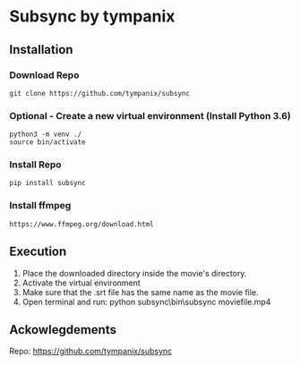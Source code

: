 # Subsync by tympanix

## Installation
    
### Download Repo
    git clone https://github.com/tympanix/subsync
    
### Optional - Create a new virtual environment (Install Python 3.6)
    python3 -m venv ./
    source bin/activate
    
### Install Repo
    pip install subsync

### Install ffmpeg
    https://www.ffmpeg.org/download.html

## Execution

1. Place the downloaded directory inside the movie's directory.
2. Activate the virtual environment
3. Make sure that the .srt file has the same name as the movie file.
4. Open terminal and run: 
        python subsync\bin\subsync moviefile.mp4

## Ackowlegdements
Repo: https://github.com/tympanix/subsync
